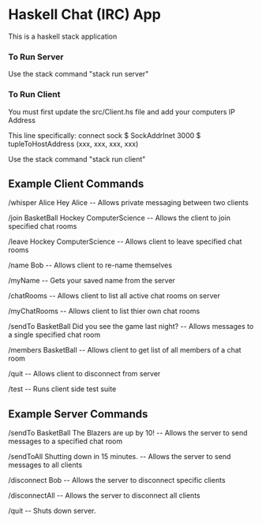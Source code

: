 # Haskell Chat (IRC) App
This is a haskell stack application

### To Run Server
Use the stack command "stack run server"

### To Run Client
You must first update the src/Client.hs file and add your computers IP Address

This line specifically: connect sock $ SockAddrInet 3000 $ tupleToHostAddress (xxx, xxx, xxx, xxx)

Use the stack command "stack run client"

## Example Client Commands
/whisper Alice Hey Alice -- Allows private messaging between two clients

/join BasketBall Hockey ComputerScience -- Allows the client to join specified chat rooms

/leave Hockey ComputerScience -- Allows client to leave specified chat rooms

/name Bob -- Allows client to re-name themselves

/myName -- Gets your saved name from the server

/chatRooms -- Allows client to list all active chat rooms on server

/myChatRooms -- Allows client to list thier own chat rooms

/sendTo BasketBall Did you see the game last night? -- Allows messages to a single specified chat room

/members BasketBall -- Allows client to get list of all members of a chat room

/quit -- Allows client to disconnect from server

/test -- Runs client side test suite

## Example Server Commands
/sendTo BasketBall The Blazers are up by 10! -- Allows the server to send messages to a specified chat room

/sendToAll Shutting down in 15 minutes. -- Allows the server to send messages to all clients

/disconnect Bob -- Allows the server to disconnect specific clients

/disconnectAll -- Allows the server to disconnect all clients

/quit -- Shuts down server.
